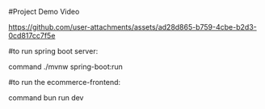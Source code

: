 #Project Demo Video

https://github.com/user-attachments/assets/ad28d865-b759-4cbe-b2d3-0cd817cc7f5e





#to run spring boot server:

command      ./mvnw spring-boot:run

#to run the ecommerce-frontend:

command      bun run dev
